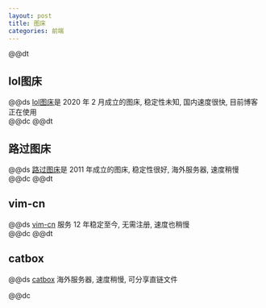 ```yaml
---  
layout: post  
title: 图床  
categories: 前端  
---  
```

@@dt
## lol图床
@@ds
[lol图床](https://imagelol.com)是 2020 年 2 月成立的图床, 稳定性未知, 国内速度很快, 目前博客正在使用  
@@dc
@@dt
## 路过图床
@@ds
[路过图床](https://imgchr.com/)是 2011 年成立的图床, 稳定性很好, 海外服务器, 速度稍慢  
@@dc
@@dt
## vim-cn
@@ds
[vim-cn](https://img.vim-cn.com/) 服务 12 年稳定至今, 无需注册, 速度也稍慢  
@@dc
@@dt
## catbox
@@ds
[catbox](https://catbox.moe/) 海外服务器, 速度稍慢, 可分享直链文件  

@@dc
